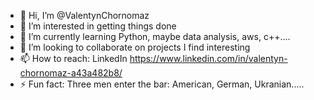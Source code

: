 - 👋 Hi, I’m @ValentynChornomaz
- 👀 I’m interested in getting things done
- 🌱 I’m currently learning Python, maybe data analysis, aws, c++....
- 💞️ I’m looking to collaborate on projects I find interesting
- 📫 How to reach: LinkedIn https://www.linkedin.com/in/valentyn-chornomaz-a43a482b8/
- ⚡ Fun fact: Three men enter the bar: American, German, Ukranian.....

<!---
ValentynChornomaz/ValentynChornomaz is a ✨ special ✨ repository because its `README.md` (this file) appears on your GitHub profile.
You can click the Preview link to take a look at your changes.
--->
